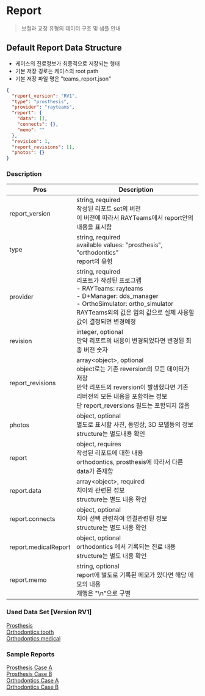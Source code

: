 # Report

> 보철과 교정 유형의 데이터 구조 및 샘플 안내   


## Default Report Data Structure
 - 케이스의 진료정보가 최종적으로 저장되는 형태
 - 기본 저장 경로는 케이스의 root path
 - 기본 저장 파일 명은 "teams_report.json"
```JSON
{
  "report_version": "RV1",
  "type": "prosthesis",
  "provider": "rayteams",
  "report": {
    "data": [],
    "connects": {},
    "memo": ""
  },
  "revision": 1,
  "report_revisions": [],
  "photos": {}
}
```

### Description

| Pros  | Description |
| -- | -- |
| report_version | string, required  <br>작성된 리포트 set의 버전 <br>이 버전에 따라서 RAYTeams에서 report안의 내용을 표시함   |
| type | string, required <br>available values: "prosthesis", "orthodontics" <br>report의 유형 |  
| provider | string, required <br>리포트가 작성된 프로그램 <br> - RAYTeams: rayteams<br> - D+Manager: dds_manager <br> - OrthoSimulator: ortho_simulator <br> RAYTeams외의 값은 임의 값으로 실제 사용할 값이 결정되면 변경예정|  
| revision | integer, optional <br>만약 리포트의 내용이 변경되었다면 변경된 최종 버전 숫자 |  
| report_revisions | array\<object\>, optional <br>object로는 기존 reversion의 모든 데이터가 저장 <br>만약 리포트의 reversion이 발생했다면 기존 리버전의 모든 내용을 포함하는 정보 <br>단 report_reversions 필드는 포함되지 않음 |  
| photos | object, optional <br> 별도로 표시할 사진, 동영상, 3D 모델등의 정보 <br> structure는 별도내용 확인|  
| report | object, requires <br> 작성된 리포트에 대한 내용 <br> orthodontics, prosthesis에 따라서 다른 data가 존재함 |  
| report.data | array\<object\>, required <br> 치아와 관련된 정보 <br>structure는 별도 내용 확인 |  
| report.connects | object, optional <br> 치아 선택 관련하여 연결관련된 정보 <br> structure는 별도 내용 확인|  
| report.medicalReport | object, optional <br> orthodontics 에서 기록되는 진료 내용 <br> structure는 별도 내용 확인 |  
| report.memo | string, optional <br> report에 별도로 기록된 메모가 있다면 해당 메모의 내용 <br> 개행은 "\n"으로 구별 |  

### Used Data Set [Version RV1]
[Prosthesis](./data_set-prosthesis.md)   
[Orthodontics:tooth](./data_set-orthodoctics_tooth.md)   
[Orthodontics:medical](./data_set-orthodoctics_medicalRecords.md)   

### Sample Reports
[Prosthesis Case A](./report-prosthesis-sample-A.md)   
[Prosthesis Case B](./report-prosthesis-sample-B.md)   
[Orthodontics Case A](./report-orthodontics-sample-A.md)   
[Orthodontics Case B](./report-orthodontics-sample-B.md)   
